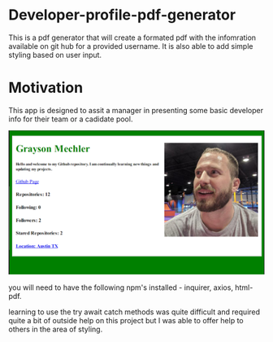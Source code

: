 # Developer-profile-pdf-generator

This is a pdf generator that will create a formated pdf with the infomration available on git hub for a provided username. It is also able to add simple styling based on user input.

# Motivation

This app is designed to assit a manager in presenting some basic developer info for their team or a cadidate pool.

![](/assets/imgs/screenshot_1.png)

you will need to have the following npm's installed - inquirer, axios, html-pdf.

learning to use the try await catch methods was quite difficult and required quite a bit of outside help on this project but I was able to offer help to others in the area of styling.
